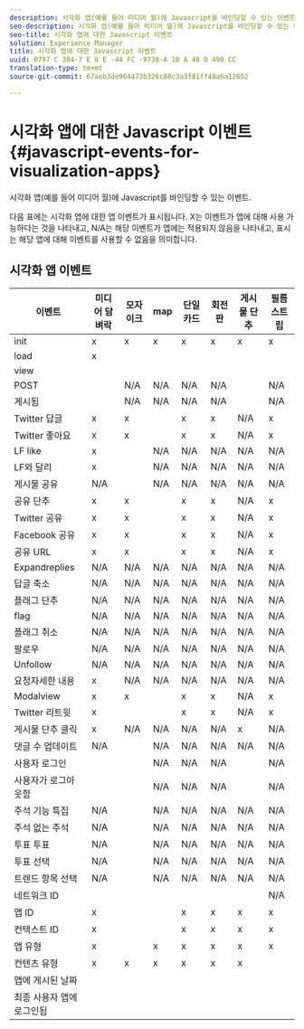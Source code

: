 ```yaml
---
description: 시각화 앱(예를 들어 미디어 월)에 Javascript를 바인딩할 수 있는 이벤트.
seo-description: 시각화 앱(예를 들어 미디어 월)에 Javascript를 바인딩할 수 있는 이벤트.
seo-title: 시각화 앱에 대한 Javascript 이벤트
solution: Experience Manager
title: 시각화 앱에 대한 Javascript 이벤트
uuid: 0797 C 384-7 E 8 E -44 FC -9738-A 10 A 48 D 490 CC
translation-type: tm+mt
source-git-commit: 67aeb3de964473b326c88c3a3f81ff48a6a12652

---
```



# 시각화 앱에 대한 Javascript 이벤트{#javascript-events-for-visualization-apps}

시각화 앱(예를 들어 미디어 월)에 Javascript를 바인딩할 수 있는 이벤트.

다음 표에는 시각화 앱에 대한 앱 이벤트가 표시됩니다. X는 이벤트가 앱에 대해 사용 가능하다는 것을 나타내고, N/A는 해당 이벤트가 앱에는 적용되지 않음을 나타내고, 표시는 해당 앱에 대해 이벤트를 사용할 수 없음을 의미합니다.

## 시각화 앱 이벤트

| 이벤트 | 미디어 담벼락 | 모자이크 | map | 단일 카드 | 회전판 | 게시물 단추 | 필름스트립 |
|---|---|---|---|---|---|---|---|
| init | x | x | x | x | x | x | x |
| load | x |  |  |  |  |  |  |
| view |  |  |  |  |  |  |  |
| POST |  | N/A | N/A | N/A | N/A |  | N/A |
| 게시됨 |  | N/A | N/A | N/A | N/A |  | N/A |
| Twitter 답글 | x | x |  | x | x | N/A | x |
| Twitter 좋아요 | x | x |  | x | x | N/A | x |
| LF like | x |  | N/A | N/A | N/A | N/A | N/A |
| LF와 달리 | x |  | N/A | N/A | N/A | N/A | N/A |
| 게시물 공유 | N/A |  | N/A | N/A | N/A | N/A | N/A |
| 공유 단추 | x | x |  | x | x | N/A | x |
| Twitter 공유 | x | x |  | x | x | N/A | x |
| Facebook 공유 | x | x |  | x | x | N/A | x |
| 공유 URL | x | x |  | x | x | N/A | x |
| Expandreplies | N/A | N/A | N/A | N/A | N/A | N/A | N/A |
| 답글 축소 | N/A | N/A | N/A | N/A | N/A | N/A | N/A |
| 플래그 단추 | N/A | N/A | N/A | N/A | N/A | N/A | N/A |
| flag | N/A | N/A | N/A | N/A | N/A | N/A | N/A |
| 플래그 취소 | N/A | N/A | N/A | N/A | N/A | N/A | N/A |
| 팔로우 | N/A | N/A | N/A | N/A | N/A | N/A | N/A |
| Unfollow | N/A | N/A | N/A | N/A | N/A | N/A | N/A |
| 요청자세한 내용 | x | N/A | N/A | N/A | N/A | N/A | N/A |
| Modalview | x | x |  | x | x | N/A | x |
| Twitter 리트윗 | x |  |  | x | x | N/A | x |
| 게시물 단추 클릭 | x | N/A | N/A | N/A | N/A | x | N/A |
| 댓글 수 업데이트 | N/A |  | N/A | N/A | N/A | N/A | N/A |
| 사용자 로그인 |  |  | N/A | N/A | N/A |  | N/A |
| 사용자가 로그아웃함 |  |  | N/A | N/A | N/A |  | N/A |
| 주석 기능 특집 | N/A |  | N/A | N/A | N/A | N/A | N/A |
| 주석 없는 주석 | N/A |  | N/A | N/A | N/A | N/A | N/A |
| 투표 투표 | N/A |  | N/A | N/A | N/A | N/A | N/A |
| 투표 선택 | N/A |  | N/A | N/A | N/A | N/A | N/A |
| 트렌드 항목 선택 | N/A |  | N/A | N/A | N/A | N/A | N/A |
| 네트워크 ID |  |  |  |  |  |  | N/A |
| 앱 ID | x |  |  | x | x | x | x |
| 컨텍스트 ID | x |  |  | x | x | x | x |
| 앱 유형 | x |  | x | x | x | x | x |
| 컨텐츠 유형 | x | x | x | x | x | x |  |
| 앱에 게시된 날짜 |  |  |  |  |  |  |  |
| 최종 사용자 앱에 로그인됨 |  |  |  |  |  |  |  |
